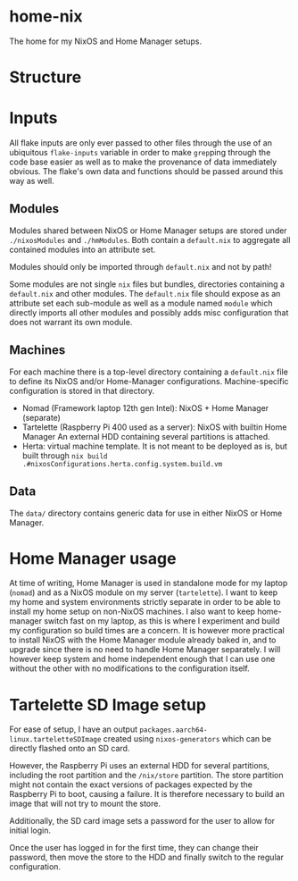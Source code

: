 # home-nix
The home for my NixOS and Home Manager setups.

# Structure
# Inputs
All flake inputs are only ever passed to other files through the use of an ubiquitous `flake-inputs` variable in order to make  `grep`ping through the code base easier as well as to make the provenance of data immediately obvious.
The flake's own data and functions should be passed around this way as well.

## Modules
Modules shared between NixOS or Home Manager setups are stored under `./nixosModules` and `./hmModules`.
Both contain a `default.nix` to aggregate all contained modules into an attribute set.

Modules should only be imported through `default.nix` and not by path!

Some modules are not single `nix` files but bundles, directories containing a `default.nix` and other modules.
The `default.nix` file should expose as an attribute set each sub-module as well as a module named `module` which directly imports all other modules and possibly adds misc configuration that does not warrant its own module.

## Machines
For each machine there is a top-level directory containing a `default.nix` file to define its NixOS and/or Home-Manager configurations.
Machine-specific configuration is stored in that directory.

- Nomad (Framework laptop 12th gen Intel): NixOS + Home Manager (separate)
- Tartelette (Raspberry Pi 400 used as a server): NixOS with builtin Home Manager
  An external HDD containing several partitions is attached.
- Herta: virtual machine template.
  It is not meant to be deployed as is, but built through `nix build .#nixosConfigurations.herta.config.system.build.vm`

## Data
The `data/` directory contains generic data for use in either NixOS or Home Manager.

# Home Manager usage
At time of writing, Home Manager is used in standalone mode for my laptop (`nomad`) and as a NixOS module on my server (`tartelette`).
I want to keep my home and system environments strictly separate in order to be able to install my home setup on non-NixOS machines.
I also want to keep home-manager switch fast on my laptop, as this is where I experiment and build my configuration so build times are a concern.
It is however more practical to install NixOS with the Home Manager module already baked in, and to upgrade since there is no need to handle Home Manager separately.
I will however keep system and home independent enough that I can use one without the other with no modifications to the configuration itself.

# Tartelette SD Image setup
For ease of setup, I have an output `packages.aarch64-linux.tarteletteSDImage` created using `nixos-generators` which can be directly flashed onto an SD card.

However, the Raspberry Pi uses an external HDD for several partitions, including the root partition and the `/nix/store` partition.
The store partition might not contain the exact versions of packages expected by the Raspberry Pi to boot, causing a failure.
It is therefore necessary to build an image that will not try to mount the store.

Additionally, the SD card image sets a password for the user to allow for initial login.

Once the user has logged in for the first time, they can change their password, then move the store to the HDD and finally switch to the regular configuration.
